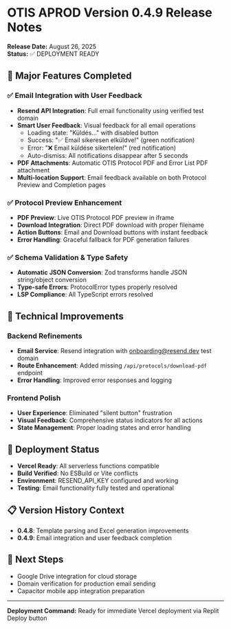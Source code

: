 # OTIS APROD Version 0.4.9 Release Notes
**Release Date:** August 26, 2025  
**Status:** ✅ DEPLOYMENT READY

## 🎯 Major Features Completed

### ✅ Email Integration with User Feedback
- **Resend API Integration**: Full email functionality using verified test domain
- **Smart User Feedback**: Visual feedback for all email operations
  - Loading state: "Küldés..." with disabled button
  - Success: "✅ Email sikeresen elküldve!" (green notification)
  - Error: "❌ Email küldése sikertelen!" (red notification)
  - Auto-dismiss: All notifications disappear after 5 seconds
- **PDF Attachments**: Automatic OTIS Protocol PDF and Error List PDF attachment
- **Multi-location Support**: Email feedback available on both Protocol Preview and Completion pages

### ✅ Protocol Preview Enhancement
- **PDF Preview**: Live OTIS Protocol PDF preview in iframe
- **Download Integration**: Direct PDF download with proper filename
- **Action Buttons**: Email and Download buttons with instant feedback
- **Error Handling**: Graceful fallback for PDF generation failures

### ✅ Schema Validation & Type Safety
- **Automatic JSON Conversion**: Zod transforms handle JSON string/object conversion
- **Type-safe Errors**: ProtocolError types properly resolved
- **LSP Compliance**: All TypeScript errors resolved

## 🔧 Technical Improvements

### Backend Refinements
- **Email Service**: Resend integration with onboarding@resend.dev test domain
- **Route Enhancement**: Added missing `/api/protocols/download-pdf` endpoint
- **Error Handling**: Improved error responses and logging

### Frontend Polish
- **User Experience**: Eliminated "silent button" frustration
- **Visual Feedback**: Comprehensive status indicators for all actions
- **State Management**: Proper loading states and error handling

## 🚀 Deployment Status
- **Vercel Ready**: All serverless functions compatible
- **Build Verified**: No ESBuild or Vite conflicts
- **Environment**: RESEND_API_KEY configured and working
- **Testing**: Email functionality fully tested and operational

## 📋 Version History Context
- **0.4.8**: Template parsing and Excel generation improvements
- **0.4.9**: Email integration and user feedback completion

## 🎯 Next Steps
- Google Drive integration for cloud storage
- Domain verification for production email sending
- Capacitor mobile app integration preparation

---
**Deployment Command:** Ready for immediate Vercel deployment via Replit Deploy button